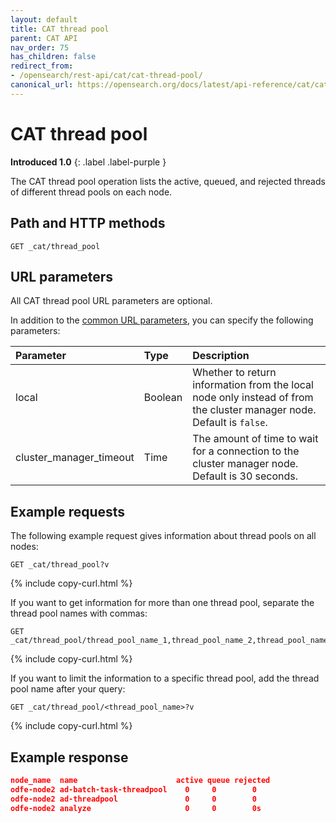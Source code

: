 ```yaml
---
layout: default
title: CAT thread pool
parent: CAT API
nav_order: 75
has_children: false
redirect_from:
- /opensearch/rest-api/cat/cat-thread-pool/
canonical_url: https://opensearch.org/docs/latest/api-reference/cat/cat-thread-pool/
---
```


# CAT thread pool
**Introduced 1.0**
{: .label .label-purple }

The CAT thread pool operation lists the active, queued, and rejected threads of different thread pools on each node.


## Path and HTTP methods

```
GET _cat/thread_pool
```

## URL parameters

All CAT thread pool URL parameters are optional.

In addition to the [common URL parameters]({{site.url}}{{site.baseurl}}/api-reference/cat/index), you can specify the following parameters:

Parameter | Type | Description
:--- | :--- | :---
local | Boolean | Whether to return information from the local node only instead of from the cluster manager node. Default is `false`.
cluster_manager_timeout | Time | The amount of time to wait for a connection to the cluster manager node. Default is 30 seconds.

## Example requests

The following example request gives information about thread pools on all nodes:

```
GET _cat/thread_pool?v
```
{% include copy-curl.html %}

If you want to get information for more than one thread pool, separate the thread pool names with commas:

```
GET _cat/thread_pool/thread_pool_name_1,thread_pool_name_2,thread_pool_name_3
```
{% include copy-curl.html %}

If you want to limit the information to a specific thread pool, add the thread pool name after your query:

```
GET _cat/thread_pool/<thread_pool_name>?v
```
{% include copy-curl.html %}


## Example response

```json
node_name  name                      active queue rejected
odfe-node2 ad-batch-task-threadpool    0     0        0
odfe-node2 ad-threadpool               0     0        0
odfe-node2 analyze                     0     0        0s
```
